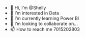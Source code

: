 - 👋 Hi, I’m @Shelly
- 👀 I’m interested in Data 
- 🌱 I’m currently learning Power BI
- 💞️ I’m looking to collaborate on... 
- 📫 How to reach me 7015202803

<!---
Shellys27/Shellys27 is a ✨ special ✨ repository because its `README.md` (this file) appears on your GitHub profile.
You can click the Preview link to take a look at your changes.
--->
